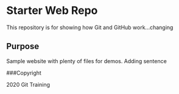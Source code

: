 # Starter Web Repo

This repository is for showing how Git and GitHub work...changing

## Purpose

Sample website with plenty of files for demos. Adding sentence

###Copyright

2020 Git Training